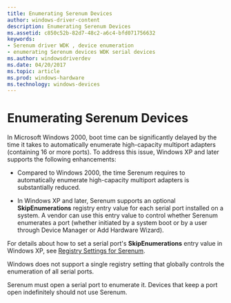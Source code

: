 ```yaml
---
title: Enumerating Serenum Devices
author: windows-driver-content
description: Enumerating Serenum Devices
ms.assetid: c850c52b-82d7-48c2-a6c4-bfd071756632
keywords:
- Serenum driver WDK , device enumeration
- enumerating Serenum devices WDK serial devices
ms.author: windowsdriverdev
ms.date: 04/20/2017
ms.topic: article
ms.prod: windows-hardware
ms.technology: windows-devices
---
```


# Enumerating Serenum Devices





In Microsoft Windows 2000, boot time can be significantly delayed by the time it takes to automatically enumerate high-capacity multiport adapters (containing 16 or more ports). To address this issue, Windows XP and later supports the following enhancements:

-   Compared to Windows 2000, the time Serenum requires to automatically enumerate high-capacity multiport adapters is substantially reduced.

-   In Windows XP and later, Serenum supports an optional **SkipEnumerations** registry entry value for each serial port installed on a system. A vendor can use this entry value to control whether Serenum enumerates a port (whether initiated by a system boot or by a user through Device Manager or Add Hardware Wizard).

For details about how to set a serial port's **SkipEnumerations** entry value in Windows XP, see [Registry Settings for Serenum](registry-settings-for-serenum.md).

Windows does not support a single registry setting that globally controls the enumeration of all serial ports.

Serenum must open a serial port to enumerate it. Devices that keep a port open indefinitely should not use Serenum.

 

 




